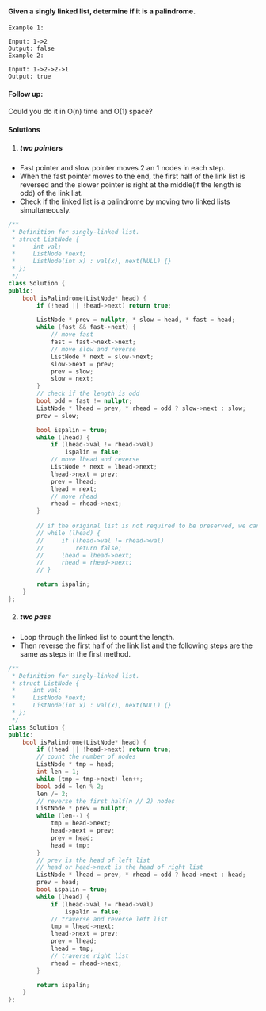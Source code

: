 #### Given a singly linked list, determine if it is a palindrome.

```
Example 1:

Input: 1->2
Output: false
Example 2:

Input: 1->2->2->1
Output: true
```

#### Follow up:
Could you do it in O(n) time and O(1) space?


#### Solutions

1. ##### two pointers

- Fast pointer and slow pointer moves 2 an 1 nodes in each step.
- When the fast pointer moves to the end, the first half of the link list is reversed and the slower pointer is right at the middle(if the length is odd) of the link list.
- Check if the linked list is a palindrome by moving two linked lists simultaneously.

```cpp
/**
 * Definition for singly-linked list.
 * struct ListNode {
 *     int val;
 *     ListNode *next;
 *     ListNode(int x) : val(x), next(NULL) {}
 * };
 */
class Solution {
public:
    bool isPalindrome(ListNode* head) {
        if (!head || !head->next) return true;

        ListNode * prev = nullptr, * slow = head, * fast = head;
        while (fast && fast->next) {
            // move fast
            fast = fast->next->next;
            // move slow and reverse
            ListNode * next = slow->next;
            slow->next = prev;
            prev = slow;
            slow = next;
        }
        // check if the length is odd
        bool odd = fast != nullptr;
        ListNode * lhead = prev, * rhead = odd ? slow->next : slow;
        prev = slow;

        bool ispalin = true;
        while (lhead) {
            if (lhead->val != rhead->val)
                ispalin = false;
            // move lhead and reverse
            ListNode * next = lhead->next;
            lhead->next = prev;
            prev = lhead;
            lhead = next;
            // move rhead
            rhead = rhead->next;
        }
        
        // if the original list is not required to be preserved, we can:
        // while (lhead) {
        //     if (lhead->val != rhead->val)
        //         return false;
        //     lhead = lhead->next;
        //     rhead = rhead->next;
        // }

        return ispalin;
    }
};
```


2. ##### two pass


- Loop through the linked list to count the length.
- Then reverse the first half of the link list and the following steps are the same as steps in the first method.

```cpp
/**
 * Definition for singly-linked list.
 * struct ListNode {
 *     int val;
 *     ListNode *next;
 *     ListNode(int x) : val(x), next(NULL) {}
 * };
 */
class Solution {
public:
    bool isPalindrome(ListNode* head) {
        if (!head || !head->next) return true;
        // count the number of nodes
        ListNode * tmp = head;
        int len = 1;
        while (tmp = tmp->next) len++;
        bool odd = len % 2;
        len /= 2;
        // reverse the first half(n // 2) nodes
        ListNode * prev = nullptr;
        while (len--) {
            tmp = head->next;
            head->next = prev;
            prev = head;
            head = tmp;
        }
        // prev is the head of left list
        // head or head->next is the head of right list
        ListNode * lhead = prev, * rhead = odd ? head->next : head;
        prev = head;
        bool ispalin = true;
        while (lhead) {
            if (lhead->val != rhead->val)
                ispalin = false;
            // traverse and reverse left list
            tmp = lhead->next;
            lhead->next = prev;
            prev = lhead;
            lhead = tmp;
            // traverse right list
            rhead = rhead->next;
        }

        return ispalin;
    }
};
```